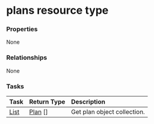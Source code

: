 # plans resource type



### Properties
None

### Relationships
None


### Tasks

| Task		   | Return Type	|Description|
|:---------------|:--------|:----------|
|[List](../api/plan_list.md) | [Plan](plan.md) [] |Get plan object collection. |

<!-- uuid: 23b373ff-a1ce-4840-8829-f020dbdd4ede
2015-10-15 04:07:53 UTC -->
<!-- {
  "type": "#page.annotation",
  "description": "plans resource",
  "keywords": "",
  "section": "documentation",
  "tocPath": ""
}-->
